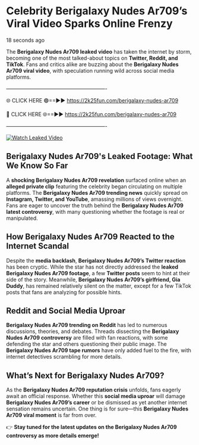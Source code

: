 # Celebrity Berigalaxy Nudes Ar709’s Viral Video Sparks Online Frenzy

18 seconds ago

The **Berigalaxy Nudes Ar709 leaked video** has taken the internet by storm, becoming one of the most talked-about topics on **Twitter, Reddit, and TikTok**. Fans and critics alike are buzzing about the **Berigalaxy Nudes Ar709 viral video**, with speculation running wild across social media platforms.

———————————————————-

🌐 CLICK HERE 🟢==►► https://2k25fun.com/berigalaxy-nudes-ar709

🔴 CLICK HERE 🌐==►► https://2k25fun.com/berigalaxy-nudes-ar709

———————————————————-

[![Watch Leaked Video](https://miro.medium.com/v2/resize:fit:828/format:webp/1*cilzJN44JGOrTw9NJCrNHA.gif "Watch Leaked Video")](https://2k25fun.com/berigalaxy-nudes-ar709)

## **Berigalaxy Nudes Ar709's Leaked Footage: What We Know So Far**  
A **shocking Berigalaxy Nudes Ar709 revelation** surfaced online when an **alleged private clip** featuring the celebrity began circulating on multiple platforms. The **Berigalaxy Nudes Ar709 trending news** quickly spread on **Instagram, Twitter, and YouTube**, amassing millions of views overnight. Fans are eager to uncover the truth behind the **Berigalaxy Nudes Ar709 latest controversy**, with many questioning whether the footage is real or manipulated.  

## **How Berigalaxy Nudes Ar709 Reacted to the Internet Scandal**  
Despite the **media backlash**, **Berigalaxy Nudes Ar709’s Twitter reaction** has been cryptic. While the star has not directly addressed the **leaked Berigalaxy Nudes Ar709 footage**, a few **Twitter posts** seem to hint at their side of the story. Meanwhile, **Berigalaxy Nudes Ar709’s girlfriend, Gia Duddy**, has remained relatively silent on the matter, except for a few TikTok posts that fans are analyzing for possible hints.  

## **Reddit and Social Media Uproar**  
**Berigalaxy Nudes Ar709 trending on Reddit** has led to numerous discussions, theories, and debates. Threads dissecting the **Berigalaxy Nudes Ar709 controversy** are filled with fan reactions, with some defending the star and others questioning their public image. The **Berigalaxy Nudes Ar709 tape rumors** have only added fuel to the fire, with internet detectives scrambling for more details.  

## **What’s Next for Berigalaxy Nudes Ar709?**  
As the **Berigalaxy Nudes Ar709 reputation crisis** unfolds, fans eagerly await an official response. Whether this **social media uproar** will damage **Berigalaxy Nudes Ar709’s career** or be dismissed as yet another internet sensation remains uncertain. One thing is for sure—this **Berigalaxy Nudes Ar709 viral moment** is far from over.  

👉 **Stay tuned for the latest updates on the Berigalaxy Nudes Ar709 controversy as more details emerge!**  